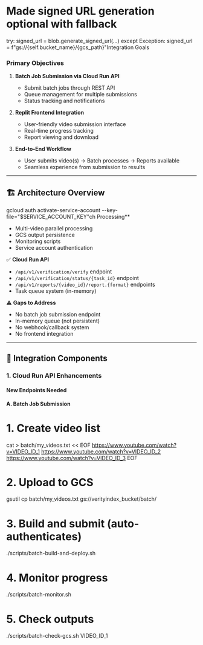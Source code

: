 # Made signed URL generation optional with fallback

try:
    signed_url = blob.generate_signed_url(...)
except Exception:
    signed_url = f"gs://{self.bucket_name}/{gcs_path}"Integration Goals

### Primary Objectives

1. **Batch Job Submission via Cloud Run API**
   - Submit batch jobs through REST API
   - Queue management for multiple submissions
   - Status tracking and notifications

2. **Replit Frontend Integration**
   - User-friendly video submission interface
   - Real-time progress tracking
   - Report viewing and download

3. **End-to-End Workflow**
   - User submits video(s) → Batch processes → Reports available
   - Seamless experience from submission to results

---

## 🏗️ Architecture Overview

gcloud auth activate-service-account --key-file="$SERVICE_ACCOUNT_KEY"ch Processing**

- Multi-video parallel processing
- GCS output persistence
- Monitoring scripts
- Service account authentication

✅ **Cloud Run API**

- `/api/v1/verification/verify` endpoint
- `/api/v1/verification/status/{task_id}` endpoint
- `/api/v1/reports/{video_id}/report.{format}` endpoints
- Task queue system (in-memory)

⚠️ **Gaps to Address**

- No batch job submission endpoint
- In-memory queue (not persistent)
- No webhook/callback system
- No frontend integration

---

## 🔌 Integration Components

### 1. Cloud Run API Enhancements

#### New Endpoints Needed

**A. Batch Job Submission**

# 1. Create video list

cat > batch/my_videos.txt << EOF
<https://www.youtube.com/watch?v=VIDEO_ID_1>
<https://www.youtube.com/watch?v=VIDEO_ID_2>
<https://www.youtube.com/watch?v=VIDEO_ID_3>
EOF

# 2. Upload to GCS

gsutil cp batch/my_videos.txt gs://verityindex_bucket/batch/

# 3. Build and submit (auto-authenticates)

./scripts/batch-build-and-deploy.sh

# 4. Monitor progress

./scripts/batch-monitor.sh <job-name>

# 5. Check outputs

./scripts/batch-check-gcs.sh VIDEO_ID_1
